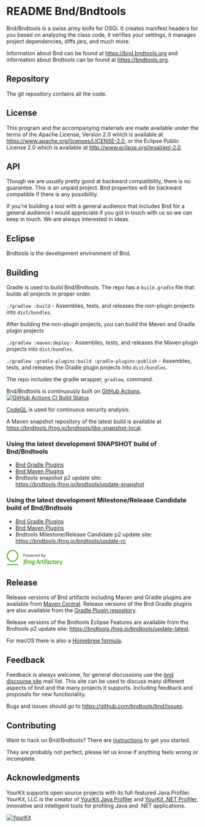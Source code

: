 # README Bnd/Bndtools

Bnd/Bndtools is a swiss army knife for OSGi. It creates manifest headers for you based on analyzing the class code, it verifies your settings, it manages project dependencies, diffs jars, and much more.

Information about Bnd can be found at <https://bnd.bndtools.org> and information about Bndtools can be found at <https://bndtools.org>.

## Repository

The git repository contains all the code.

## License

This program and the accompanying materials are made available under the terms of the Apache License, Version 2.0 which is available at <https://www.apache.org/licenses/LICENSE-2.0>, or the Eclipse Public License 2.0 which is available at <http://www.eclipse.org/legal/epl-2.0>.

## API

Though we are usually pretty good at backward compatibility, there is no guarantee.
This is an unpaid project. Bnd properties will be backward compatible if there is any possibility.

If you're building a tool with a general audience  that includes Bnd for a general audience I would appreciate if you got in touch with us so we can keep in touch. We are always interested in ideas.

## Eclipse

Bndtools is the development environment of Bnd.

## Building

Gradle is used to build Bnd/Bndtools.
The repo has a `build.gradle` file that builds all projects in proper order.

`./gradlew :build` - Assembles, tests, and releases the non-plugin projects into `dist/bundles`.

After building the non-plugin projects, you can build the Maven and Gradle plugin projects

`./gradlew :maven:deploy` - Assembles, tests, and releases the Maven plugin projects into `dist/bundles`.

`./gradlew :gradle-plugins:build :gradle-plugins:publish` - Assembles, tests, and releases the Gradle plugin projects into `dist/bundles`.

The repo includes the gradle wrapper, `gradlew`, command.

Bnd/Bndtools is continuously built on [GitHub Actions](https://github.com/bndtools/bnd/actions?query=workflow%3A%22CI%20Build%22).
[![GitHub Actions CI Build Status](https://github.com/bndtools/bnd/workflows/CI%20Build/badge.svg)](https://github.com/bndtools/bnd/actions?query=workflow%3A%22CI%20Build%22)

[CodeQL](https://github.com/bndtools/bnd/security/code-scanning?query=tool%3ACodeQL) is used for continuous security analysis.

A Maven snapshot repository of the latest build is available at <https://bndtools.jfrog.io/bndtools/libs-snapshot-local>.

### Using the latest development SNAPSHOT build of Bnd/Bndtools

* [Bnd Gradle Plugins](gradle-plugins/README.md#using-the-latest-development-snapshot-build-of-the-bnd-gradle-plugins)
* [Bnd Maven Plugins](maven/README.md#using-the-latest-development-snapshot-build-of-the-bnd-maven-plugins)
* Bndtools snapshot p2 update site: <https://bndtools.jfrog.io/bndtools/update-snapshot>

### Using the latest development Milestone/Release Candidate build of Bnd/Bndtools

* [Bnd Gradle Plugins](gradle-plugins/README.md#using-the-latest-milestonerelease-candidate-build-of-the-bnd-gradle-plugins)
* [Bnd Maven Plugins](maven/README.md#using-the-latest-milestonerelease-candidate-build-of-the-bnd-maven-plugins)
* Bndtools Milestone/Release Candidate p2 update site: <https://bndtools.jfrog.io/bndtools/update-rc>

![Powered by Artifactory](https://github.com/bndtools/bnd/raw/master/docs/img/Powered-by-artifactory_04.png)

## Release

Release versions of Bnd artifacts including Maven and Gradle plugins are available from [Maven Central](https://search.maven.org/search?q=g:biz.aQute.bnd). Release versions of the Bnd Gradle plugins are also available from the [Gradle Plugin repository](https://plugins.gradle.org/search?term=biz.aQute.bnd).

Release versions of the Bndtools Eclipse Features are available from the Bndtools p2 update site: <https://bndtools.jfrog.io/bndtools/update-latest>.

For macOS there is also a [Homebrew formula](https://formulae.brew.sh/formula/bnd).

## Feedback

Feedback is always welcome, for general discussions use the [bnd discourse site](https://bnd.discourse.group) mail list. This site can be used to discuss many different aspects of bnd and the many projects it supports. Including feedback and proposals for new functionality.

Bugs and issues should go to <https://github.com/bndtools/bnd/issues>.


## Contributing

Want to hack on Bnd/Bndtools? There are [instructions](CONTRIBUTING.md) to get you started.

They are probably not perfect, please let us know if anything feels wrong or incomplete.

## Acknowledgments

YourKit supports open source projects with its full-featured Java Profiler. YourKit, LLC is the creator of [YourKit Java Profiler](https://www.yourkit.com/java/profiler/index.jsp) and [YourKit .NET Profiler](https://www.yourkit.com/.net/profiler/index.jsp), innovative and intelligent tools for profiling Java and .NET applications.

[![YourKit](https://www.yourkit.com/images/yklogo.png)](https://www.yourkit.com/)
